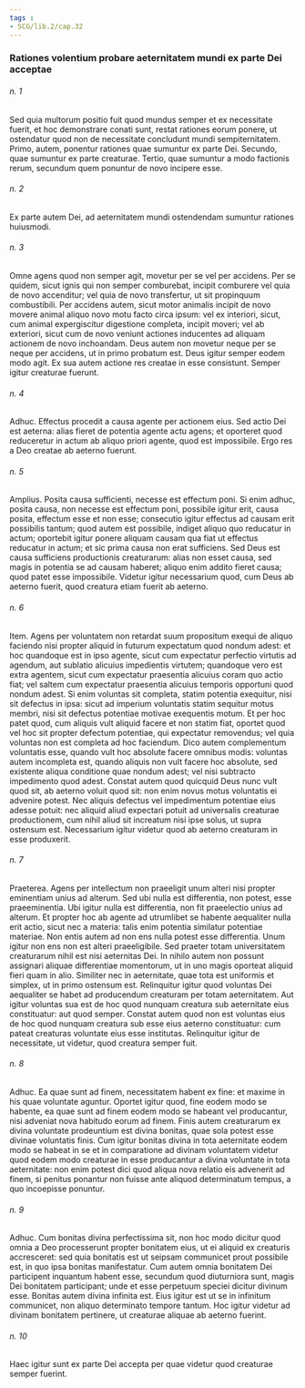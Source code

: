 ```yaml
---
tags : 
- SCG/lib.2/cap.32
---
```


### Rationes volentium probare aeternitatem mundi ex parte Dei acceptae

###### n. 1
Sed quia multorum positio fuit quod mundus semper et ex necessitate fuerit, et hoc demonstrare conati sunt, restat rationes eorum ponere, ut ostendatur quod non de necessitate concludunt mundi sempiternitatem. Primo, autem, ponentur rationes quae sumuntur ex parte Dei. Secundo, quae sumuntur ex parte creaturae. Tertio, quae sumuntur a modo factionis rerum, secundum quem ponuntur de novo incipere esse.

###### n. 2
Ex parte autem Dei, ad aeternitatem mundi ostendendam sumuntur rationes huiusmodi.

###### n. 3
Omne agens quod non semper agit, movetur per se vel per accidens. Per se quidem, sicut ignis qui non semper comburebat, incipit comburere vel quia de novo accenditur; vel quia de novo transfertur, ut sit propinquum combustibili. Per accidens autem, sicut motor animalis incipit de novo movere animal aliquo novo motu facto circa ipsum: vel ex interiori, sicut, cum animal expergiscitur digestione completa, incipit moveri; vel ab exteriori, sicut cum de novo veniunt actiones inducentes ad aliquam actionem de novo inchoandam. Deus autem non movetur neque per se neque per accidens, ut in primo probatum est. Deus igitur semper eodem modo agit. Ex sua autem actione res creatae in esse consistunt. Semper igitur creaturae fuerunt.

###### n. 4
Adhuc. Effectus procedit a causa agente per actionem eius. Sed actio Dei est aeterna: alias fieret de potentia agente actu agens; et oporteret quod reduceretur in actum ab aliquo priori agente, quod est impossibile. Ergo res a Deo creatae ab aeterno fuerunt.

###### n. 5
Amplius. Posita causa sufficienti, necesse est effectum poni. Si enim adhuc, posita causa, non necesse est effectum poni, possibile igitur erit, causa posita, effectum esse et non esse; consecutio igitur effectus ad causam erit possibilis tantum; quod autem est possibile, indiget aliquo quo reducatur in actum; oportebit igitur ponere aliquam causam qua fiat ut effectus reducatur in actum; et sic prima causa non erat sufficiens. Sed Deus est causa sufficiens productionis creaturarum: alias non esset causa, sed magis in potentia se ad causam haberet; aliquo enim addito fieret causa; quod patet esse impossibile. Videtur igitur necessarium quod, cum Deus ab aeterno fuerit, quod creatura etiam fuerit ab aeterno.

###### n. 6
Item. Agens per voluntatem non retardat suum propositum exequi de aliquo faciendo nisi propter aliquid in futurum expectatum quod nondum adest: et hoc quandoque est in ipso agente, sicut cum expectatur perfectio virtutis ad agendum, aut sublatio alicuius impedientis virtutem; quandoque vero est extra agentem, sicut cum expectatur praesentia alicuius coram quo actio fiat; vel saltem cum expectatur praesentia alicuius temporis opportuni quod nondum adest. Si enim voluntas sit completa, statim potentia exequitur, nisi sit defectus in ipsa: sicut ad imperium voluntatis statim sequitur motus membri, nisi sit defectus potentiae motivae exequentis motum. Et per hoc patet quod, cum aliquis vult aliquid facere et non statim fiat, oportet quod vel hoc sit propter defectum potentiae, qui expectatur removendus; vel quia voluntas non est completa ad hoc faciendum. Dico autem complementum voluntatis esse, quando vult hoc absolute facere omnibus modis: voluntas autem incompleta est, quando aliquis non vult facere hoc absolute, sed existente aliqua conditione quae nondum adest; vel nisi subtracto impedimento quod adest. Constat autem quod quicquid Deus nunc vult quod sit, ab aeterno voluit quod sit: non enim novus motus voluntatis ei advenire potest. Nec aliquis defectus vel impedimentum potentiae eius adesse potuit: nec aliquid aliud expectari potuit ad universalis creaturae productionem, cum nihil aliud sit increatum nisi ipse solus, ut supra ostensum est. Necessarium igitur videtur quod ab aeterno creaturam in esse produxerit.

###### n. 7
Praeterea. Agens per intellectum non praeeligit unum alteri nisi propter eminentiam unius ad alterum. Sed ubi nulla est differentia, non potest, esse praeeminentia. Ubi igitur nulla est differentia, non fit praeelectio unius ad alterum. Et propter hoc ab agente ad utrumlibet se habente aequaliter nulla erit actio, sicut nec a materia: talis enim potentia similatur potentiae materiae. Non entis autem ad non ens nulla potest esse differentia. Unum igitur non ens non est alteri praeeligibile. Sed praeter totam universitatem creaturarum nihil est nisi aeternitas Dei. In nihilo autem non possunt assignari aliquae differentiae momentorum, ut in uno magis oporteat aliquid fieri quam in alio. Similiter nec in aeternitate, quae tota est uniformis et simplex, ut in primo ostensum est. Relinquitur igitur quod voluntas Dei aequaliter se habet ad producendum creaturam per totam aeternitatem. Aut igitur voluntas sua est de hoc quod nunquam creatura sub aeternitate eius constituatur: aut quod semper. Constat autem quod non est voluntas eius de hoc quod nunquam creatura sub esse eius aeterno constituatur: cum pateat creaturas voluntate eius esse institutas. Relinquitur igitur de necessitate, ut videtur, quod creatura semper fuit.

###### n. 8
Adhuc. Ea quae sunt ad finem, necessitatem habent ex fine: et maxime in his quae voluntate aguntur. Oportet igitur quod, fine eodem modo se habente, ea quae sunt ad finem eodem modo se habeant vel producantur, nisi adveniat nova habitudo eorum ad finem. Finis autem creaturarum ex divina voluntate prodeuntium est divina bonitas, quae sola potest esse divinae voluntatis finis. Cum igitur bonitas divina in tota aeternitate eodem modo se habeat in se et in comparatione ad divinam voluntatem videtur quod eodem modo creaturae in esse producantur a divina voluntate in tota aeternitate: non enim potest dici quod aliqua nova relatio eis advenerit ad finem, si penitus ponantur non fuisse ante aliquod determinatum tempus, a quo incoepisse ponuntur.

###### n. 9
Adhuc. Cum bonitas divina perfectissima sit, non hoc modo dicitur quod omnia a Deo processerunt propter bonitatem eius, ut ei aliquid ex creaturis accresceret: sed quia bonitatis est ut seipsam communicet prout possibile est, in quo ipsa bonitas manifestatur. Cum autem omnia bonitatem Dei participent inquantum habent esse, secundum quod diuturniora sunt, magis Dei bonitatem participant; unde et esse perpetuum speciei dicitur divinum esse. Bonitas autem divina infinita est. Eius igitur est ut se in infinitum communicet, non aliquo determinato tempore tantum. Hoc igitur videtur ad divinam bonitatem pertinere, ut creaturae aliquae ab aeterno fuerint.

###### n. 10
Haec igitur sunt ex parte Dei accepta per quae videtur quod creaturae semper fuerint.

